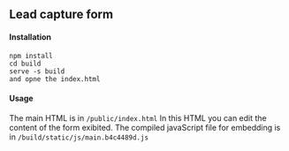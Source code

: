 ## Lead capture form

#### Installation 

```
npm install
cd build
serve -s build
and opne the index.html
```

#### Usage

The main HTML is in ```/public/index.html```
In this HTML you can edit the content of the form exibited. 
The compiled javaScript file for embedding is in  ```/build/static/js/main.b4c4489d.js```
